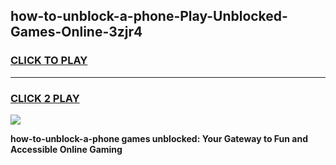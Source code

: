 
## how-to-unblock-a-phone-Play-Unblocked-Games-Online-3zjr4
<h3>
<a href="https://premium76.site?title=how-to-unblock-a-phone&ref=25A">CLICK TO PLAY</a></h3>
<hr>

<h3>
<a href="https://premium76.site?title=how-to-unblock-a-phone&ref=25A">CLICK 2 PLAY</a>
  
</h3>

<a href="https://premium76.site?title=how-to-unblock-a-phone&ref=25A"><img src="https://clearcache.store/games.png"></a>


**how-to-unblock-a-phone games unblocked: Your Gateway to Fun and Accessible Online Gaming**
